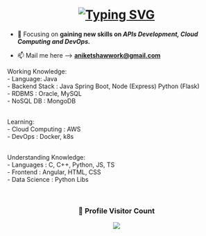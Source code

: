 <h1 align="center">
  <a href="https://git.io/typing-svg"><img src="https://readme-typing-svg.herokuapp.com?font=Fira+Code&duration=1000&pause=1000&center=true&random=false&width=435&lines=Scholar%40SAP;Self+Taught+Backend+Developer" alt="Typing SVG" /></a>
</h1>

- 🌱 Focusing on **gaining new skills on _APIs Development, Cloud Computing and DevOps._**

- 📫 Mail me here --> **aniketshawwork@gmail.com**

Working Knowledge:
<br>- Language: Java
<br>- Backend Stack : Java Spring Boot, Node (Express) Python (Flask)
<br>- RDBMS : Oracle, MySQL
<br>- NoSQL DB : MongoDB

<br>Learning:
<br>- Cloud Computing : AWS
<br>- DevOps : Docker, k8s

<br>Understanding Knowledge:
<br>- Languages : C, C++, Python, JS, TS
<br>- Frontend : Angular, HTML, CSS
<br>- Data Science : Python Libs
 
<br>
<div align=center>
    <h3><b>📍 Profile Visitor Count</b></h3>
</div>
<!-- retro visitor counter -->  
<p align="center" >   
  <img src="https://profile-counter.glitch.me/aniketshaw29/count.svg" />  
</p>
